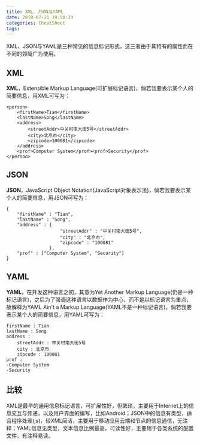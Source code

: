 ```yaml
---
title: XML、JSON与YAML
date: 2018-07-21 19:50:23
categories: CheatSheet
tags:
---
```


XML、JSON与YAML是三种常见的信息标记形式，这三者由于其特有的属性而在不同的领域广为使用。
## XML
**XML**，Extensible Markup Language(可扩展标记语言)，倘若我要表示某个人的简要信息，用XML可写为：
```
<person>
    <firstName>Tian</firstName>
    <lastName>Song</lastName>
    <address>
        <streetAddr>中关村南大街5号</streetAddr>
        <city>北京市</city>
        <zipcode>100081</zipcode>
    </address>
    <prof>Computer System</prof><prof>Security</prof>
</person>
```

## JSON
**JSON**，JavaScript Object Notation(JavaScript对象表示法)，倘若我要表示某个人的简要信息，用JSON可写为：
```
{
    "firstName" : "Tian",
    "lastName" : "Song",
    "address" : {
                    "streetAddr" : "中关村南大街5号",
                    "city" : "北京市",
                    "zipcode" : "100081"
                },
    "prof" : ["Computer System", "Security"]
}
```

## YAML
**YAML**，在开发这种语言之初，其意为Yet Another Markup Language(仍是一种标记语言)，之后为了强调这种语言以数据作为中心，而不是以标记语言为重点，故解释为YAML Ain't a Markup Language(YAML不是一种标记语言)，倘若我要表示某个人的简要信息，用YAML可写为：
```
firstName : Tian
lastName : Song
address : 
    streetAddr : 中关村南大街5号
    city : 北京市
    zipcode : 100081
prof : 
-Computer System
-Security
```

## 比较
XML是最早的通用信息标记语言，可扩展性好，但繁琐，主要用于Internet上的信息交互与传递，以及用户界面的编写，比如Android；JSON中的信息有类型，适合程序处理(js)，较XML简洁，主要用于移动应用云端和节点的信息通信，无注释；YAML信息无类型，文本信息比例最高，可读性好，主要用于各类系统的配置文件，有注释易读。